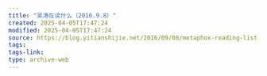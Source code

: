 ```yaml
---
title: "吴涛在读什么（2016.9.8）"
created: 2025-04-05T17:47:24
modified: 2025-04-05T17:47:24
source: https://blog.yitianshijie.net/2016/09/08/metaphox-reading-list-20160908/
tags:
tags-link:
type: archive-web
---
```

